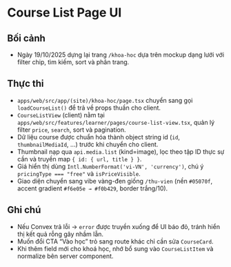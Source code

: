 # Course List Page UI

## Bối cảnh
- Ngày 19/10/2025 dựng lại trang `/khoa-hoc` dựa trên mockup dạng lưới với filter chip, tìm kiếm, sort và phân trang.

## Thực thi
- `apps/web/src/app/(site)/khoa-hoc/page.tsx` chuyển sang gọi `loadCourseList()` để trả về props thuần cho client.
- `CourseListView` (client) nằm tại `apps/web/src/features/learner/pages/course-list-view.tsx`, quản lý filter `price`, `search`, sort và pagination.
- Dữ liệu course được chuẩn hóa thành object string id (`id`, `thumbnailMediaId`, …) trước khi chuyển cho client.
- Thumbnail nạp qua `api.media.list` (kind=image), lọc theo tập ID thực sự cần và truyền map `{ id: { url, title } }`.
- Giá hiển thị dùng `Intl.NumberFormat('vi-VN', 'currency')`, chú ý `pricingType === "free"` và `isPriceVisible`.
- Giao diện chuyển sang vibe vàng-đen giống `/thu-vien` (nền `#05070f`, accent gradient `#f6e05e → #f0b429`, border trắng/10).

## Ghi chú
- Nếu Convex trả lỗi -> `error` được truyền xuống để UI báo đỏ, tránh hiển thị kết quả rỗng gây nhầm lẫn.
- Muốn đổi CTA “Vào học” trỏ sang route khác chỉ cần sửa `CourseCard`.
- Khi thêm field mới cho khoá học, nhớ bổ sung vào `CourseListItem` và normalize bên server component.
